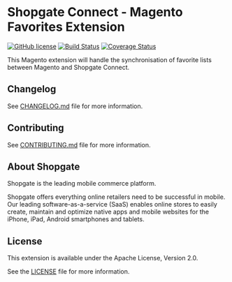 # Shopgate Connect - Magento Favorites Extension

[![GitHub license](http://dmlc.github.io/img/apache2.svg)](LICENSE)
[![Build Status](https://travis-ci.org/shopgate/ext-magento-favorites.svg?branch=master)](https://travis-ci.org/shopgate/ext-magento-favorites)
[![Coverage Status](https://coveralls.io/repos/github/shopgate/ext-magento-favorites/badge.svg?branch=master)](https://coveralls.io/github/shopgate/ext-magento-favorites?branch=master)

This Magento extension will handle the synchronisation of favorite lists between Magento and Shopgate Connect.

## Changelog

See [CHANGELOG.md](CHANGELOG.md) file for more information.

## Contributing

See [CONTRIBUTING.md](docs/CONTRIBUTING.md) file for more information.

## About Shopgate

Shopgate is the leading mobile commerce platform.

Shopgate offers everything online retailers need to be successful in mobile. Our leading
software-as-a-service (SaaS) enables online stores to easily create, maintain and optimize native
apps and mobile websites for the iPhone, iPad, Android smartphones and tablets.

## License

This extension is available under the Apache License, Version 2.0.

See the [LICENSE](./LICENSE) file for more information.
